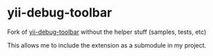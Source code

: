 yii-debug-toolbar
=================

Fork of [yii-debug-toolbar](https://github.com/malyshev/yii-debug-toolbar) without the helper stuff (samples, tests, etc)

This allows me to include the extension as a submodule in my project.
